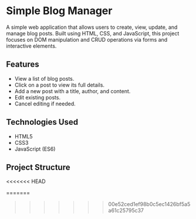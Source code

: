 # Simple Blog Manager

A simple web application that allows users to create, view, update, and manage blog posts. Built using HTML, CSS, and JavaScript, this project focuses on DOM manipulation and CRUD operations via forms and interactive elements.

## Features

- View a list of blog posts.
- Click on a post to view its full details.
- Add a new post with a title, author, and content.
- Edit existing posts.
- Cancel editing if needed.

## Technologies Used

- HTML5
- CSS3
- JavaScript (ES6)

## Project Structure

<<<<<<< HEAD

=======
>>>>>>> 00e52ced1ef98b0c5ec1426bf5a5a61c25795c37
